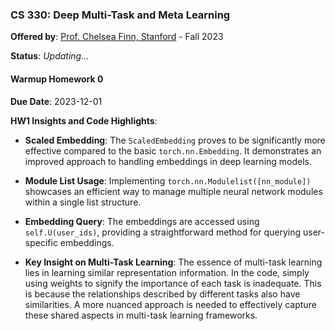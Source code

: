 ### CS 330: Deep Multi-Task and Meta Learning

**Offered by**: [Prof. Chelsea Finn, Stanford](https://cs330.stanford.edu/) - Fall 2023

**Status**: _Updating..._

#### Warmup Homework 0
**Due Date**: 2023-12-01

**HW1 Insights and Code Highlights**:

- **Scaled Embedding**: The `ScaledEmbedding` proves to be significantly more effective compared to the basic `torch.nn.Embedding`. It demonstrates an improved approach to handling embeddings in deep learning models.

- **Module List Usage**: Implementing `torch.nn.Modulelist([nn_module])` showcases an efficient way to manage multiple neural network modules within a single list structure.

- **Embedding Query**: The embeddings are accessed using `self.U(user_ids)`, providing a straightforward method for querying user-specific embeddings.

- **Key Insight on Multi-Task Learning**: The essence of multi-task learning lies in learning similar representation information. In the code, simply using weights to signify the importance of each task is inadequate. This is because the relationships described by different tasks also have similarities. A more nuanced approach is needed to effectively capture these shared aspects in multi-task learning frameworks.
